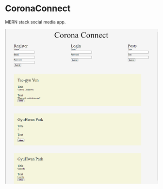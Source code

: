 # CoronaConnect
MERN stack social media app.

<p align="center">
  <img src="corona1.PNG" width="800&" title="hover text">
</p>
